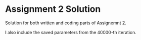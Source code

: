 # Assignment 2 Solution
Solution for both written and coding parts of Assignemnt 2.

I also include the saved parameters from the 40000-th iteration.
